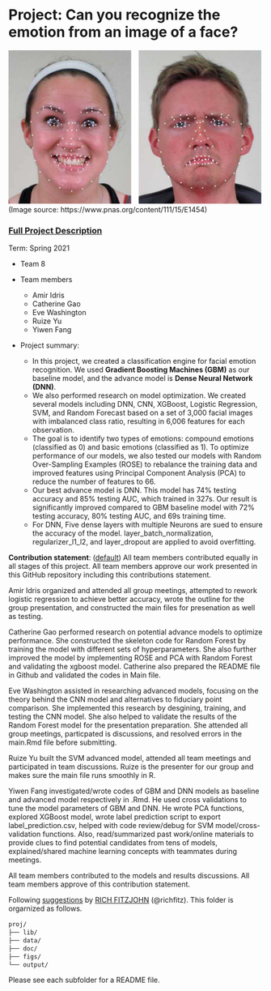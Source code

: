 # Project: Can you recognize the emotion from an image of a face?
<img src="figs/CE.jpg" alt="Compound Emotions" width="500"/>
(Image source: https://www.pnas.org/content/111/15/E1454)

### [Full Project Description](doc/project3_desc.md)

Term: Spring 2021

+ Team 8
+ Team members
    + Amir Idris
    + Catherine Gao
    + Eve Washington
    + Ruize Yu
    + Yiwen Fang

+ Project summary: 
  + In this project, we created a classification engine for facial emotion recognition. We used **Gradient Boosting Machines (GBM)** as our baseline model, and the advance model is **Dense Neural Network (DNN)**. 
  + We also performed research on model optimization. We created several models including DNN, CNN, XGBoost, Logistic Regression, SVM, and Random Forecast based on a set of 3,000 facial images with imbalanced class ratio, resulting in 6,006 features for each observation. 
  + The goal is to identify two types of emotions: compound emotions (classified as 0) and basic emotions (classified as 1). To optimize performance of our models, we also tested our models with Random Over-Sampling Examples (ROSE) to rebalance the training data and improved features using Principal Component Analysis (PCA) to reduce the number of features to 66. 
  + Our best advance model is DNN. This model has 74% testing accuracy and 85% testing AUC, which trained in 327s. Our result is significantly improved compared to GBM baseline model with 72% testing accuracy, 80% testing AUC, and 69s training time.
  + For DNN, Five dense layers with multiple Neurons are sued to ensure the accuracy of the model. layer_batch_normalization, regularizer_l1_l2, and layer_dropout are applied to avoid overfitting.

**Contribution statement**: ([default](doc/a_note_on_contributions.md)) All team members contributed equally in all stages of this project. All team members approve our work presented in this GitHub repository including this contributions statement.

Amir Idris organized and attended all group meetings, attempted to rework logistic regression to achieve better accuracy, wrote the outline for the group presentation, and constructed the main files for presenation as well as testing.

Catherine Gao performed research on potential advance models to optimize performance. She constructed the skeleton code for Random Forest by training the model with different sets of hyperparameters. She also further improved the model by implementing ROSE and PCA with Random Forest and validating the xgboost model. Catherine also prepared the README file in Github and validated the codes in Main file.

Eve Washington assisted in researching advanced models, focusing on the theory behind the CNN model and alternatives to fiduciary point comparison. She implemented this research by desgining, training, and testing the CNN model. She also helped to validate the results of the Random Forest model for the presentation preparation. She attended all group meetings, particpated is discussions, and resolved errors in the main.Rmd file before submitting.

Ruize Yu built the SVM advanced model, attended all team meetings and participated in team discussions. Ruize is the presenter for our group and makes sure the main file runs smoothly in R.

Yiwen Fang investigated/wrote codes of GBM and DNN models as baseline and advanced model respectively in .Rmd. He used cross validations to tune the model parameters of GBM and DNN. He wrote PCA functions, explored XGBoost model, wrote label prediction script to export label_prediction.csv, helped with code review/debug for SVM model/cross-validation functions. Also, read/summarized past work/online materials to provide clues to find potential candidates from tens of models, explained/shared machine learning concepts with teammates during meetings.

All team members contributed to the models and results discussions. All team members approve of this contribution statement.


Following [suggestions](http://nicercode.github.io/blog/2013-04-05-projects/) by [RICH FITZJOHN](http://nicercode.github.io/about/#Team) (@richfitz). This folder is orgarnized as follows.

```
proj/
├── lib/
├── data/
├── doc/
├── figs/
└── output/
```

Please see each subfolder for a README file.
